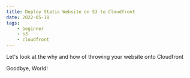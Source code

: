 ```yaml
---
title: Deploy Static Website on S3 to Cloudfront
date: 2022-05-18
tags:
    - beginner
    - s3
    - cloudfront
---
```


<!-- EXCERPT START -->
Let's look at the why and how of throwing your website onto Cloudfront
<!-- EXCERPT END -->

Goodbye, World!